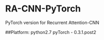 # RA-CNN-PyTorch
PyTorch version for Recurrent Attention-CNN

##Platform:
python2.7
pyTorch - 0.3.1.post2
